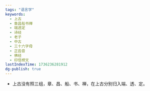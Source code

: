 ```yaml
---
tags: "语言学"
keywords:
  - 上古
  - 章昌船书禅
  - 端透定
  - 诗经
  - 老子
  - 中古
  - 三十六字母
  - 正齿音
  - 佛经
  - 印信榜文
lastIndexTime: 1736236281912
dg-publish: true
---
```

- 上古没有照三组，章、昌、船、书、禅，在上古分别归入端、透、定。